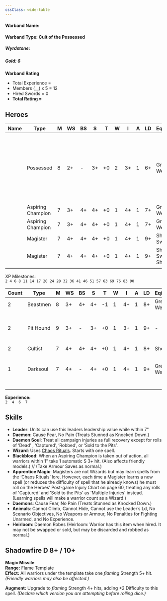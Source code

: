 ```yaml
---
cssClass: wide-table
---
```

#### Warband Name:
#### Warband Type: Cult of the Possessed
##### Wyrdstone: 
##### Gold: 6
**Warband Rating**  
- Total Experience =  
- Members (__) x 5 =  12
- Hired Swords =  0
- **Total Rating =**
## Heroes

| Name | Type              | M   | WS  | BS  | S   | T   | W   | I   | A   | LD  | Eqiupment                | Skills                                                                                                                                                    | XP  |
| ---- | ----------------- | --- | --- | --- | --- | --- | --- | --- | --- | --- | ------------------------ | --------------------------------------------------------------------------------------------------------------------------------------------------------- | --- |
|      | Possessed         | 8   | 2+  | -   | 3+  | +0  | 2   | 3+  | 1   | 6+  | Great Weapon             | Leader. May Wear Armour and Cast Spells. Daemon. Daemon Soul. Wizard. [Shadowfire D 8+ / 10+](4%20Magic/Chaos%20Rituals.md#Shadowfire%20D%208+%20/%2010+) | 20  |
|      | Aspiring Champion | 7   | 3+  | 4+  | 4+  | +0  | 1   | 4+  | 1   | 7+  | Great Weapon             | Blackblood                                                                                                                                                | 4   |
|      | Aspiring Champion | 7   | 3+  | 4+  | 4+  | +0  | 1   | 4+  | 1   | 7+  | Great Weapon             | Blackblood                                                                                                                                                | 4   |
|      | Magister          | 7   | 4+  | 4+  | 4+  | +0  | 1   | 4+  | 1   | 9+  | Short Bow, Sword x2      | Apprentice Magic                                                                                                                                          | 0   |
|      | Magister          | 7   | 4+  | 4+  | 4+  | +0  | 1   | 4+  | 1   | 9+  | Short Bow, Sword, Shield | Apprentice Magic                                                                                                                                          | 0   |
|      |                   |     |     |     |     |     |     |     |     |     |                          |                                                                                                                                                           |     |

XP Milestones:  
`2 4 6 8 11 14 17 20 24 28 32 36 41 46 51 57 63 69 76 83 90`

| Count | Type      | M   | WS  | BS  | S   | T   | W   | I   | A   | LD  | Eqiupment    | Skills                                    | XP  |
| ----- | --------- | --- | --- | --- | --- | --- | --- | --- | --- | --- | ------------ | ----------------------------------------- | --- |
| 2     | Beastmen  | 8   | 3+  | 4+  | 4+  | -1  | 1   | 4+  | 1   | 8+  | Great Weapon |                                           |     |
| 2     | Pit Hound | 9   | 3+  | -   | 3+  | +0  | 1   | 3+  | 1   | 9+  | -            | Armour Piercing 1. Daemons. Animals.      |     |
| 2     | Cultist   | 7   | 4+  | 4+  | 4+  | +0  | 1   | 4+  | 1   | 8+  | Short Bow    |                                           |     |
| 1     | Darksoul  | 7   | 4+  | -   | 4+  | +0  | 1   | 4+  | 1   | 9+  | Great Weapon | Immune to Fear, Immune to Panic. Heirloom |     |
|       |           |     |     |     |     |     |     |     |     |     |              |                                           |     |
|       |           |     |     |     |     |     |     |     |     |     |              |                                           |     |

**Experience:**  
`2  4  6  7`
## Skills
* **Leader**: Units can use this leaders leadership value while within 7"
* **Daemon**: Cause Fear, No Pain (Treats Stunned as Knocked Down.)
* **Daemon Soul**: Treat all campaign injuries as full recovery except for rolls of ‘Dead’ , ‘Captured’, ‘Robbed’, or ‘Sold to the Pits’.
* **Wizard**: Uses [Chaos Rituals](4%20Magic/Chaos%20Rituals.md). Starts with one spell.
* **Blackblood**: When an Aspiring Champion is taken out of action, all warriors within 1" take 1 automatic S 3+ hit. (Also affects friendly models.) // (Take Armour Saves as normal.)
* **Apprentice Magic**: Magisters are not Wizards but may learn spells from the ‘Chaos Rituals’ lore. However, each time a Magister learns a new spell (or reduces the difficulty of spell that he already knows) he must roll on the Heroes’ Post-game Injury Chart on page 60, treating any rolls of 'Captured' and 'Sold to the Pits' as 'Multiple Injuries' instead. (Learning spells will make a warrior count as a Wizard.)
* **Daemons**: Cause Fear, No Pain (Treats Stunned as Knocked Down.)
* **Animals**: Cannot Climb, Cannot Hide, Cannot use the Leader’s Ld, No Scenario Objectives, No Weapons or Armour, No Penalties for Fighting Unarmed, and No Experience.
* **Heirloom**: Daemon Robes (Heirloom: Warrior has this item when hired. It may not be swapped or sold, but may be discarded and robbed as normal.)
## Shadowfire D 8+ / 10+
**Magic Missile**  
**Range:** Flame Template  
**Effect:** All warriors under the template take one _flaming_ Strength 5+ hit. _(Friendly warriors may also be affected.)_

**Augment:** Upgrade to _flaming_ Strength 4+ hits, adding +2 Difficulty to this spell. _(Declare which version you are attempting before rolling dice.)_